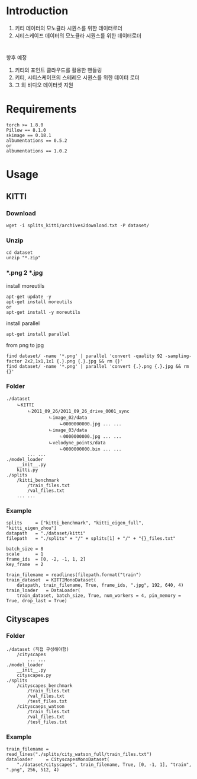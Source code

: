 # Introduction
1. 키티 데이터의 모노큘라 시퀀스를 위한 데이터로더  
2. 시티스케이프 데이터의 모노큘라 시퀀스를 위한 데이터로더  
#
향후 예정  
1. 키티의 포인트 클라우드를 활용한 핸들링  
2. 키티, 시티스케이프의 스테레오 시퀀스를 위한 데이터 로더  
3. 그 외 비디오 데이터셋 지원  
# Requirements
```
torch >= 1.8.0
Pillow == 8.1.0
skimage == 0.18.1
albumentations == 0.5.2
or
albumentations == 1.0.2
```
# Usage
## KITTI
### Download
```
wget -i splits_kitti/archives2download.txt -P dataset/
```
### Unzip
```
cd dataset
unzip "*.zip"
```
### *.png 2 *.jpg
install moreutils  
```
apt-get update -y
apt-get install moreutils
or
apt-get install -y moreutils
```
install parallel  
```
apt-get install parallel
```
from png to jpg  
```
find dataset/ -name '*.png' | parallel 'convert -quality 92 -sampling-factor 2x2,1x1,1x1 {.}.png {.}.jpg && rm {}'
find dataset/ -name '*.png' | parallel 'convert {.}.png {.}.jpg && rm {}'
```
### Folder
```
./dataset
    ㄴKITTI
        ㄴ2011_09_26/2011_09_26_drive_0001_sync
                ㄴimage_02/data
                    ㄴ0000000000.jpg ... ...
                ㄴimage_03/data
                    ㄴ0000000000.jpg ... ...
                ㄴvelodyne_points/data
                    ㄴ0000000000.bin ... ...
        ... ...
./model_loader
    __init__.py
    kitti.py
./splits
    /kitti_benchmark
        /train_files.txt
        /val_files.txt
    ... ...
```
### Example
```
splits     = ["kitti_benchmark", "kitti_eigen_full", "kitti_eigen_zhou"]
datapath   = "./dataset/kitti"
filepath   = "./splits" + "/" + splits[1] + "/" + "{}_files.txt"

batch_size = 8
scale      = 1
frame_ids  = [0, -2, -1, 1, 2]
key_frame  = 2

train_filename = readlines(filepath.format("train")
train_dataset  = KITTIMonoDataset(
    datapath, train_filename, True, frame_ids, ".jpg", 192, 640, 4)
train_loader   = DataLoader(
    train_dataset, batch_size, True, num_workers = 4, pin_memory = True, drop_last = True)
```
## Cityscapes
### Folder
```
./dataset (직접 구성해야함)
    /cityscapes
        ... ...
./model_loader
    __init__.py
    cityscapes.py
./splits
    /cityscapes_benchmark
        /train_files.txt
        /val_files.txt
        /test_files.txt
    /cityscaeps_watson
        /train_files.txt
        /val_files.txt
        /test_files.txt
```
### Example
```
train_filename = read_lines("./splits/city_watson_full/train_files.txt")
dataloader     = CityscapesMonoDataset(
    "./dataset/cityscapes", train_filename, True, [0, -1, 1], "train", ".png", 256, 512, 4)
```
